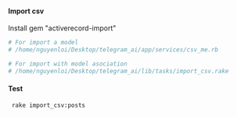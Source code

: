 #### Import csv

Install gem "activerecord-import"

```ruby
# For import a model
# /home/nguyenloi/Desktop/telegram_ai/app/services/csv_me.rb

# For import with model asociation
# /home/nguyenloi/Desktop/telegram_ai/lib/tasks/import_csv.rake
```

#### Test

` rake import_csv:posts`
